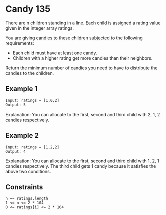# Candy 135

There are n children standing in a line. Each child is assigned a rating value given in the integer array ratings.

You are giving candies to these children subjected to the following requirements:

- Each child must have at least one candy.
- Children with a higher rating get more candies than their neighbors.

Return the minimum number of candies you need to have to distribute the candies to the children.

## Example 1

```
Input: ratings = [1,0,2]
Output: 5
```
Explanation: You can allocate to the first, second and third child with 2, 1, 2 candies respectively.

## Example 2

```
Input: ratings = [1,2,2]
Output: 4
```
Explanation: You can allocate to the first, second and third child with 1, 2, 1 candies respectively.
The third child gets 1 candy because it satisfies the above two conditions.

## Constraints

```
n == ratings.length
1 <= n <= 2 * 104
0 <= ratings[i] <= 2 * 104
```